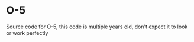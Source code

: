 # O-5
Source code for O-5, this code is multiple years old, don't expect it to look or work perfectly
